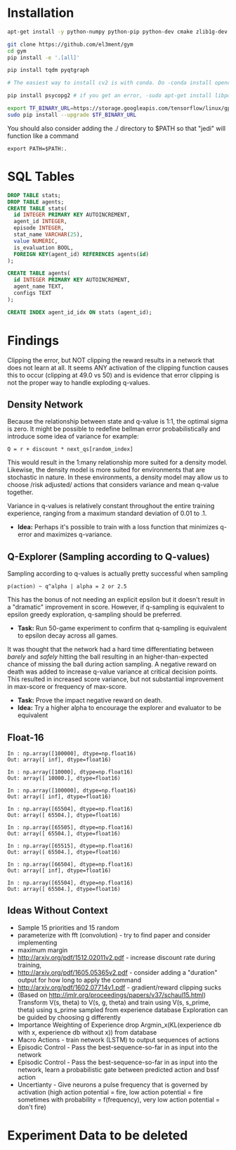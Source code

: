 Installation
============

```bash
apt-get install -y python-numpy python-pip python-dev cmake zlib1g-dev libjpeg-dev xvfb libav-tools xorg-dev python-opengl libboost-all-dev libsdl2-dev swig

git clone https://github.com/el3ment/gym
cd gym
pip install -e '.[all]'

pip install tqdm pyqtgraph

# The easiest way to install cv2 is with conda. Do -conda install opencv-

pip install psycopg2 # if you get an error, -sudo apt-get install libpq-dev- may solve it

export TF_BINARY_URL=https://storage.googleapis.com/tensorflow/linux/gpu/tensorflow-0.9.0rc0-cp27-none-linux_x86_64.whl
sudo pip install --upgrade $TF_BINARY_URL
```

You should also consider adding the ./ directory to $PATH so that "jedi" will function like a command

```
export PATH=$PATH:.
```


SQL Tables
==========
```sql
DROP TABLE stats;
DROP TABLE agents;
CREATE TABLE stats(
  id INTEGER PRIMARY KEY AUTOINCREMENT, 
  agent_id INTEGER,
  episode INTEGER,
  stat_name VARCHAR(25),
  value NUMERIC,
  is_evaluation BOOL,
  FOREIGN KEY(agent_id) REFERENCES agents(id)
);

CREATE TABLE agents(
  id INTEGER PRIMARY KEY AUTOINCREMENT, 
  agent_name TEXT,
  configs TEXT
);

CREATE INDEX agent_id_idx ON stats (agent_id);
```

Findings
========
Clipping the error, but NOT clipping the reward results in a network that does not learn at all.
It seems ANY activation of the clipping function causes this to occur (clipping at 49.0 vs 50) and is evidence that
error clipping is not the proper way to handle exploding q-values.


Density Network
---------------

Because the relationship between state and q-value is 1:1, the optimal sigma is zero.
It might be possible to redefine bellman error probabilistically and introduce some idea of variance for example:

```
Q = r + discount * next_qs[random_index]
```

This would result in the 1:many relationship more suited for a density model. Likewise, the density model is more suited
for environments that are stochastic in nature. In these environments, a density model may allow us to choose
/risk adjusted/ actions that considers variance and mean q-value together.

Variance in q-values is relatively constant throughout the entire training experience, ranging from a maximum
standard deviation of 0.01 to .1.
 - **Idea:** Perhaps it's possible to train with a loss function that minimizes q-error and maximizes q-variance.


Q-Explorer (Sampling according to Q-values)
-------------------------------------------
Sampling according to q-values is actually pretty successful when sampling

```
p(action) ~ q^alpha | alpha = 2 or 2.5
```

This has the bonus of not needing an explicit epsilon but it doesn't result in a "dramatic" improvement in score.
However, if q-sampling is equivalent to epsilon greedy exploration, q-sampling should be preferred.
- **Task:** Run 50-game experiment to confirm that q-sampling is equivalent to epsilon decay across all games.

It was thought that the network had a hard time differentiating between *barely* and *safely* hitting the ball
resulting in an higher-than-expected chance of missing the ball during action sampling. A negative reward on death
was added to increase q-value variance at critical decision points. This resulted in increased score variance, but not
substantial improvement in max-score or frequency of max-score.
- **Task:** Prove the impact negative reward on death.
- **Idea:** Try a higher alpha to encourage the explorer and evaluator to be equivalent


Float-16
--------
```
In : np.array([100000], dtype=np.float16)
Out: array([ inf], dtype=float16)

In : np.array([10000], dtype=np.float16)
Out: array([ 10000.], dtype=float16)

In : np.array([100000], dtype=np.float16)
Out: array([ inf], dtype=float16)

In : np.array([65504], dtype=np.float16)
Out: array([ 65504.], dtype=float16)

In : np.array([65505], dtype=np.float16)
Out: array([ 65504.], dtype=float16)

In : np.array([65515], dtype=np.float16)
Out: array([ 65504.], dtype=float16)

In : np.array([66504], dtype=np.float16)
Out: array([ inf], dtype=float16)

In : np.array([65504], dtype=np.float16)
Out: array([ 65504.], dtype=float16)
```



Ideas Without Context
-----------------------
- Sample 15 priorities and 15 random
- parameterize with fft (convolution) - try to find paper and consider implementing
- maximum margin
- http://arxiv.org/pdf/1512.02011v2.pdf - increase discount rate during training,
- http://arxiv.org/pdf/1605.05365v2.pdf - consider adding a "duration" output for how long to apply the command
- http://arxiv.org/pdf/1602.07714v1.pdf - gradient/reward clipping sucks
- (Based on http://jmlr.org/proceedings/papers/v37/schaul15.html) 
  Transform V(s, theta) to V(s, g, theta) and train using V(s, s_prime, theta) using s_prime sampled from experience database
  Exploration can be guided by choosing g differently
- Importance Weighting of Experience
  drop Argmin_x(KL(experience db with x, experience db without x)) from database
- Macro Actions - train network (LSTM) to output sequences of actions
- Episodic Control - Pass the best-sequence-so-far in as input into the network
- Episodic Control - Pass the best-sequence-so-far in as input into the network, learn a probabilistic gate between predicted action and bssf action
- Uncertianty - Give neurons a pulse frequency that is governed by activation (high action potential = fire, low action potential = fire sometimes with probability = f(frequency), very low action potential = don't fire)



Experiment Data to be deleted
=============================

